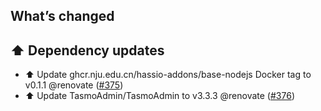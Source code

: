 ## What’s changed

## ⬆️ Dependency updates

- ⬆️ Update ghcr.nju.edu.cn/hassio-addons/base-nodejs Docker tag to v0.1.1 @renovate ([#375](https://github.com/hassio-addons/addon-tasmoadmin/pull/375))
- ⬆️ Update TasmoAdmin/TasmoAdmin to v3.3.3 @renovate ([#376](https://github.com/hassio-addons/addon-tasmoadmin/pull/376))
